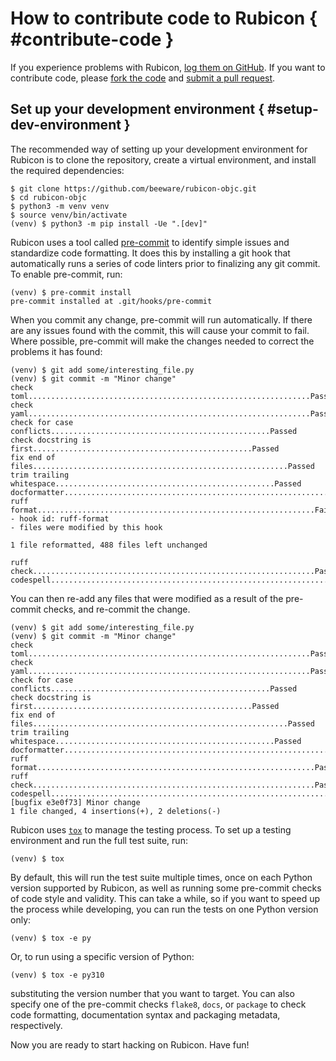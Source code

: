 # How to contribute code to Rubicon { #contribute-code }

If you experience problems with Rubicon, [log them on
GitHub](https://github.com/beeware/rubicon-objc/issues). If you want to
contribute code, please [fork the
code](https://github.com/beeware/rubicon-objc) and [submit a pull
request](https://github.com/beeware/rubicon-objc/pulls).

## Set up your development environment { #setup-dev-environment }

The recommended way of setting up your development environment for
Rubicon is to clone the repository, create a virtual environment, and
install the required dependencies:

```console
$ git clone https://github.com/beeware/rubicon-objc.git
$ cd rubicon-objc
$ python3 -m venv venv
$ source venv/bin/activate
(venv) $ python3 -m pip install -Ue ".[dev]"
```

Rubicon uses a tool called [pre-commit](https://pre-commit.com) to
identify simple issues and standardize code formatting. It does this by
installing a git hook that automatically runs a series of code linters
prior to finalizing any git commit. To enable pre-commit, run:

```console
(venv) $ pre-commit install
pre-commit installed at .git/hooks/pre-commit
```

When you commit any change, pre-commit will run automatically. If there
are any issues found with the commit, this will cause your commit to
fail. Where possible, pre-commit will make the changes needed to correct
the problems it has found:

```console
(venv) $ git add some/interesting_file.py
(venv) $ git commit -m "Minor change"
check toml...............................................................Passed
check yaml...............................................................Passed
check for case conflicts.................................................Passed
check docstring is first.................................................Passed
fix end of files.........................................................Passed
trim trailing whitespace.................................................Passed
docformatter.............................................................Passed
ruff format..............................................................Failed
- hook id: ruff-format
- files were modified by this hook

1 file reformatted, 488 files left unchanged

ruff check...............................................................Passed
codespell................................................................Passed
```

You can then re-add any files that were modified as a result of the
pre-commit checks, and re-commit the change.

```console
(venv) $ git add some/interesting_file.py
(venv) $ git commit -m "Minor change"
check toml...............................................................Passed
check yaml...............................................................Passed
check for case conflicts.................................................Passed
check docstring is first.................................................Passed
fix end of files.........................................................Passed
trim trailing whitespace.................................................Passed
docformatter.............................................................Passed
ruff format..............................................................Passed
ruff check...............................................................Passed
codespell................................................................Passed
[bugfix e3e0f73] Minor change
1 file changed, 4 insertions(+), 2 deletions(-)
```

Rubicon uses [`tox`](https://tox.wiki/en/latest/) to manage the testing
process. To set up a testing environment and run the full test suite,
run:

```console
(venv) $ tox
```

By default, this will run the test suite multiple times, once on each
Python version supported by Rubicon, as well as running some pre-commit
checks of code style and validity. This can take a while, so if you want
to speed up the process while developing, you can run the tests on one
Python version only:

```console
(venv) $ tox -e py
```

Or, to run using a specific version of Python:

```console
(venv) $ tox -e py310
```

substituting the version number that you want to target. You can also
specify one of the pre-commit checks
`flake8`, `docs`, or `package` to check code formatting,
documentation syntax and packaging metadata, respectively.

Now you are ready to start hacking on Rubicon. Have fun!
